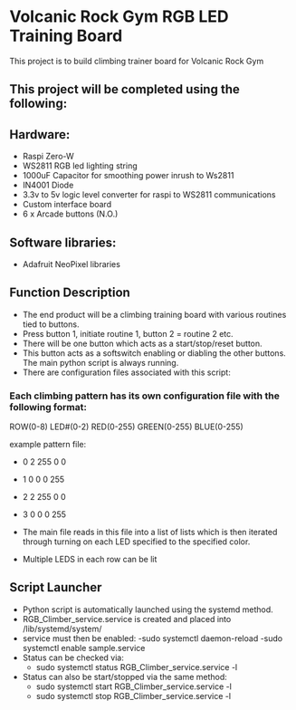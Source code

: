 # Volcanic Rock Gym RGB LED Training Board

This project is to build climbing trainer board for Volcanic Rock Gym

## This project will be completed using the following:

## Hardware: 
- Raspi Zero-W
- WS2811 RGB led lighting string
- 1000uF Capacitor for smoothing power inrush to Ws2811
- IN4001 Diode
- 3.3v to 5v logic level converter for raspi to WS2811 communications
- Custom interface board
- 6 x Arcade buttons (N.O.)

## Software libraries:
- Adafruit NeoPixel libraries

## Function Description
- The end product will be a climbing training board with various routines tied to buttons.  
- Press button 1, initiate routine 1, button 2 = routine 2 etc.
- There will be one button which acts as a start/stop/reset button.  
- This button acts as a softswitch enabling or diabling the other buttons.  The main python script is always running. 
- There are configuration files associated with this script:

### Each climbing pattern has its own configuration file with the following format:

ROW(0-8) LED#(0-2) RED(0-255) GREEN(0-255) BLUE(0-255)

example pattern file:
  - 0 2 255 0 0
  - 1 0 0 0 255
  - 2 2 255 0 0
  - 3 0 0 0 255

- The main file reads in this file into a list of lists  which is then iterated through turning on each LED specified to the specified color.
 - Multiple LEDS in each row can be lit

## Script Launcher
- Python script is automatically launched using the systemd method.
- RGB_Climber_service.service is created and placed into /lib/systemd/system/
- service must then be enabled:
  -sudo systemctl daemon-reload
  -sudo systemctl enable sample.service
- Status can be checked via: 
  - sudo systemctl status RGB_Climber_service.service -l
- Status can also be start/stopped via the same method:
  - sudo systemctl start RGB_Climber_service.service -l
  - sudo systemctl stop RGB_Climber_service.service -l
